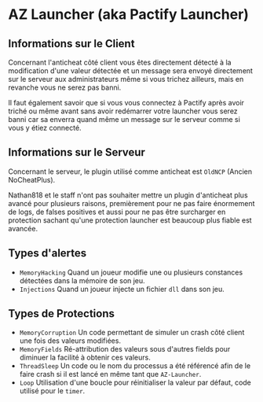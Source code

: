 # AZ Launcher (aka Pactify Launcher)

## Informations sur le Client

Concernant l'anticheat côté client vous êtes directement détecté à la modification d'une valeur détectée et un message sera envoyé directement
sur le serveur aux administrateurs même si vous trichez ailleurs, mais en revanche vous ne serez pas banni.

Il faut également savoir que si vous vous connectez à Pactify après avoir triché ou même avant sans avoir redémarrer votre launcher vous serez
banni car sa enverra quand même un message sur le serveur comme si vous y étiez connecté.

## Informations sur le Serveur

Concernant le serveur, le plugin utilisé comme anticheat est `OldNCP` (Ancien NoCheatPlus).

Nathan818 et le staff n'ont pas souhaiter mettre un plugin d'anticheat plus avancé pour plusieurs raisons, premièrement pour ne pas faire énormement de
logs, de falses positives et aussi pour ne pas être surcharger en protection sachant qu'une protection launcher est beaucoup plus fiable est avancée.

## Types d'alertes

- `MemoryHacking` Quand un joueur modifie une ou plusieurs constances détectées dans la mémoire de son jeu.
- `Injections` Quand un joueur injecte un fichier `dll` dans son jeu.

## Types de Protections

- `MemoryCorruption` Un code permettant de simuler un crash côté client une fois des valeurs modifiées.
- `MemoryFields` Ré-attribution des valeurs sous d'autres fields pour diminuer la facilité à obtenir ces valeurs.
- `ThreadSleep` Un code ou le nom du processus a été référencé afin de le faire crash si il est lancé en même tant que `AZ-Launcher`.
- `Loop` Utilisation d'une boucle pour réinitialiser la valeur par défaut, code utilisé pour le `timer`.
